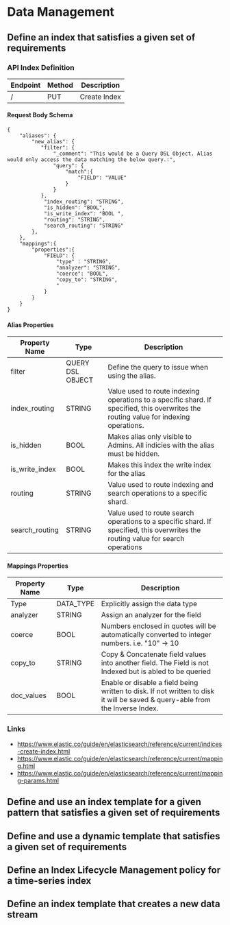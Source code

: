 # Data Management

## Define an index that satisfies a given set of requirements

### API Index Definition
| Endpoint | Method | Description | 
|----------|--------|-------------|
| /<index> |  PUT   | Create Index|

#### Request Body Schema

```
{
    "aliases": {
        "new_alias": {
           "filter": {
               "_comment": "This would be a Query DSL Object. Alias would only access the data matching the below query.:",
               "query": {
                   "match":{
                       "FIELD": "VALUE"
                   }
               }
           }, 
            "index_routing": "STRING",
            "is_hidden": "BOOL",
            "is_write_index": "BOOL ",
            "routing": "STRING",
            "search_routing": "STRING"
        },
    },
    "mappings":{
        "properties":{
            "FIELD": { 
                "type" : "STRING",
                "analyzer": "STRING",
                "coerce": "BOOL",
                "copy_to": "STRING",
                "
            }
        }
    }
}
```
#### Alias Properties
| Property Name | Type | Description | 
|----------|--------|-------------|
| filter | QUERY DSL OBJECT | Define the query to issue when using the alias. |
| index_routing | STRING | Value used to route indexing operations to a specific shard. If specified, this overwrites the routing value for indexing operations. |
| is_hidden | BOOL | Makes alias only visible to Admins. All indicies with the alias must be hidden. |
| is_write_index | BOOL | Makes this index the write index for the alias |
| routing | STRING | Value used to route indexing and search operations to a specific shard. |
| search_routing | STRING | Value used to route search operations to a specific shard. If specified, this overwrites the routing value for search operations |

#### Mappings Properties
| Property Name | Type | Description | 
|----------|--------|-------------|
| Type | DATA_TYPE | Explicitly assign the data type |
| analyzer | STRING | Assign an analyzer for the field |
| coerce | BOOL | Numbers enclosed in quotes will be automatically converted to integer numbers. i.e. "10" -> 10 |
| copy_to | STRING | Copy & Concatenate field values into another field. The Field is not Indexed but is abled to be queried |
| doc_values | BOOL | Enable or disable a field being written to disk. If not written to disk it will be saved & query-able from the Inverse Index. |


### Links
* https://www.elastic.co/guide/en/elasticsearch/reference/current/indices-create-index.html
* https://www.elastic.co/guide/en/elasticsearch/reference/current/mapping.html
* https://www.elastic.co/guide/en/elasticsearch/reference/current/mapping-params.html

## Define and use an index template for a given pattern that satisfies a given set of requirements

## Define and use a dynamic template that satisfies a given set of requirements

## Define an Index Lifecycle Management policy for a time-series index

## Define an index template that creates a new data stream

